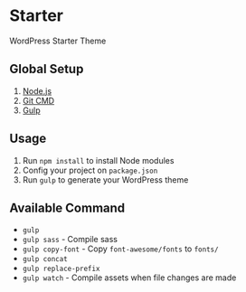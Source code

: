 # Starter
WordPress Starter Theme

## Global Setup
1. [Node.js](http://nodejs.org/download/)
2. [Git CMD](http://git-scm.com/)
3. [Gulp](http://gulpjs.com/)

## Usage
1. Run `npm install` to install Node modules
2. Config your project on `package.json`
3. Run `gulp` to generate your WordPress theme

## Available Command
* `gulp`
* `gulp sass` - Compile sass
* `gulp copy-font` - Copy `font-awesome/fonts` to `fonts/`
* `gulp concat`
* `gulp replace-prefix`
* `gulp watch` - Compile assets when file changes are made
